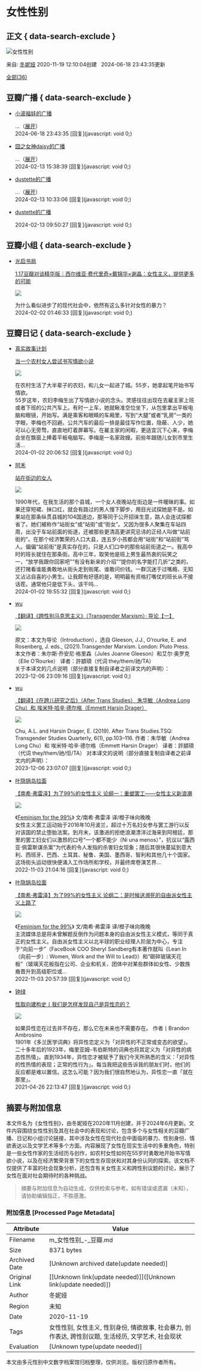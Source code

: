 # 女性性别

## 正文 { data-search-exclude }


![女性性别](https://img9.doubanio.com/view/elanor_image/raw/public/Q40Z9R7L.jpg)

来自: [冬妮娅](https://www.douban.com/people/216560658/) 2020-11-19 12:10:04创建   2024-06-18 23:43:35更新

[全部(36)](https://www.douban.com/doulist/133295769/)

## 豆瓣广播 { data-search-exclude }
- [小波福娃的广播](https://www.douban.com/people/duanmuyi/status/4635756918/)
  
  ...（[展开](javascript:;;)）  
  2024-06-18 23:43:35 [回复](javascript: void 0;)

- [囧之女神daisy的广播](https://www.douban.com/people/daisychen1942/status/4513675521/)

  ...（[展开](javascript:;;)）  
  2024-02-13 15:38:39 [回复](javascript: void 0;)

- [dustette的广播](https://www.douban.com/people/sirius_cc/status/4500331809/)

  ...（[展开](javascript:;;)）  
  2024-02-13 10:33:06 [回复](javascript: void 0;)

- [dustette的广播](https://www.douban.com/people/sirius_cc/status/4517962959/)

  2024-02-13 09:50:27 [回复](javascript: void 0;)

## 豆瓣小组 { data-search-exclude }
- [光启书局](https://www.douban.com/people/guangqipress/)

  [1.17豆瓣对谈精华版｜西尔维亚·费代里奇×戴锦华×谢晶：女性主义，提供更多的可能](https://www.douban.com/group/topic/299786612/)

  ![](https://img1.doubanio.com/view/group_topic/large/public/p638389550.jpg)

  为什么看似进步了的现代社会中，依然有这么多针对女性的暴力？  
  2024-02-02 01:46:33 [回复](javascript: void 0;)

## 豆瓣日记 { data-search-exclude }
- [真实故事计划](https://www.douban.com/people/zhenshigushi1/)
  
  [当一个农村女人尝试书写情欲小说](https://www.douban.com/note/857713694/)

  ![](https://img3.doubanio.com/view/note/small/public/p96498637.webp)

  在农村生活了大半辈子的农妇，和儿女一起进了城。55岁，她拿起笔开始书写情欲。  
  55岁这年，农妇李梅生出了写情欲小说的念头。灵感往往出现在去雇主家上班或者下班的公共汽车上。有时一上车，她就瞅准空位坐下，从包里拿出平板电脑和眼镜，开始写。满是乘客和眼睛的车厢里，写到“大腿”或者“乳房”一类的字眼，李梅也不回避。公共汽车的最后一排是最佳写作位置，隐蔽、人少，她可以心无旁骛，直直地盯着屏幕写。在雇主家的闲暇，更适宜沉下心来，李梅会坐在飘窗上捧着平板电脑写。李梅是一名家政嫂。前些年跟随儿女到市里生活...  
  2024-01-02 20:06:52 [回复](javascript: void 0;)

- [阿禾](https://www.douban.com/people/83503437/)
  
  [站在街边的女人](https://www.douban.com/note/857763138/)

  ![](https://img3.doubanio.com/view/note/small/public/p87456407.webp)

  1990年代，在我生活的那个县城，一个女人夜晚站在街边是一件暧昧的事。如果还穿短裙、抹口红，就会有路过的男人慢下脚步，用目光试探她是不是。如果站在那条纵贯县城的104国道边，那等同于公开招徕生意，路人会连试探都省了。她们被称作“站街女”或“站街”或“街女”。又因为很多人聚集在车站四周，出没于车站前面的街道，还被那些更清高更讲究忌讳的正经人叫做“站前街的”。在那个经济繁荣的人口大县，连五岁小孩都会用“站街”和“站前街”骂人。偏偏“站前街”是真实存在的，只是人们口中的那些站前街道之一。我高中时的班长就住在那条街。高中三年，取笑他是班上男生最热衷的玩笑之一，“放学我跟你回家吧”“有没有新来的介绍”“提你的名字能打几折”之类的，还打赌看谁能勇敢地从街头走到街尾、谁敢问价钱。一群沉迷于过嘴瘾、无知又沾沾自喜的小男生。让我颇有好感的是，明明最有资格打嘴仗的班长从不接话茬。通常他只是低下头，该干吗...  
  2024-01-02 19:55:32 [回复](javascript: void 0;)

- [wu](https://www.douban.com/people/175929806/)

  [【翻译】《跨性别马克思主义》（Transgender Marxism）· 导论【一】](https://www.douban.com/note/810004718/)

  ![](https://img3.doubanio.com/view/note/small/public/p83971263.webp)

  原文：本文为导论（Introduction），选自 Gleeson, J.J., O’rourke, E. and Rosenberg, J. eds., (2021).Transgender Marxism. London: Pluto Press. 本文作者：朱尔斯·乔安尼·格里森（Jules Joanne Gleeson）和艾尔·奥罗克（Elle O’Rourke） 译者：許顓頊（代词 they/them/祂/TA）  
  关于本译文的几点说明（部分直接复制自译者之前译文内的声明）：  
  2023-12-06 23:09:16 [回复](javascript: void 0;)

- [wu](https://www.douban.com/people/175929806/)

  [【翻译】《在跨儿研究之后》（After Trans Studies） 朱华敏（Andrea Long Chu）和 埃米特·哈辛·德尔格（Emmett Harsin Drager）](https://www.douban.com/note/822215771/)

  ![](https://img1.doubanio.com/view/note/small/public/p86635468.webp)

  Chu, A.L. and Harsin Drager, E. (2019). After Trans Studies.TSQ: Transgender Studies Quarterly, 6(1), pp.103–116. 作者：朱华敏（Andrea Long Chu）和 埃米特·哈辛·德尔格（Emmett Harsin Drager） 译者：許顓頊（代词 they/them/祂/佢/TA） 
  对本译文的说明（部分直接复制自译者之前译文内的声明）：  
  2023-12-06 23:07:07 [回复](javascript: void 0;)

- [叶隐锅岛拉面](https://www.douban.com/people/MarcyQwQ/)

  [【南希·弗雷泽】为了99%的女性主义 论纲一：重塑罢工——女性主义新浪潮](https://www.douban.com/note/825047655/)

  ![](https://img3.doubanio.com/view/note/small/public/p87456407.webp)

  《[Feminism for the 99%](https://book.douban.com/subject/30448228/)》 文/南希·弗雷泽 译/橙子味向晚晚  
  女性主义罢工运动始于2016年10月波兰，超过十万名妇女参与罢工游行以反对该国的禁止堕胎法案。到月末，该激进的拒绝浪潮漂洋过海来到阿根廷，那里的罢工妇女们以激昂的口号“一个都不能少（Ni una menos）”，抗议以“露西亚·佩雷斯谋杀案”为代表的令人发指的杀害妇女现象；随后其很快蔓延到意大利、西班牙、巴西、土耳其、秘鲁、美国、墨西哥、智利和其他几十个国家。这场街头运动很快便涌入工作场所和学校，并最终席卷演艺界...  
  2022-11-03 21:04:16 [回复](javascript: void 0;)

- [叶隐锅岛拉面](https://www.douban.com/people/MarcyQwQ/)

  [【南希·弗雷泽】为了99%的女性主义 论纲二：是时候送濒死的自由派女性主义上路了](https://www.douban.com/note/825779894/)

  ![](https://img9.doubanio.com/view/note/small/public/p87656985.webp)

  《[Feminism for the 99%](https://book.douban.com/subject/30448228/)》 文/南希·弗雷泽 译/橙子味向晚晚  
  主流媒体总是将未曾解题反倒作为问题本身的自由派女性主义模式，等同于真正的女性主义。自由派女性主义以北半球的职业经理人阶层为中心，专注于“向前一步”（FaceBook COO Sheryl Sandberg有本著作就叫《Lean In（向前一步）: Women, Work and the Will to Lead》）和“砸碎玻璃天花板”（玻璃天花板指在公司、企业和机关、团体中对某些群体如女性、少数族裔晋升到高级职位或...  
  2022-11-03 20:57:39 [回复](javascript: void 0;)

- [钟绿](https://www.douban.com/people/Turkeyears/)

  [性取向建构史丨我们是怎样发现自己是异性恋的？](https://www.douban.com/note/801274608/)

  ![](https://img1.doubanio.com/view/note/small/public/p81485089.webp)

  如果异性恋在过去并不存在，那么它在未来也不需要存在。 作者丨Brandon Ambrosino  
  1901年《多兰医学词典》将异性恋定义为「对异性的不正常或变态的欲望」。二十多年后的1923年，梅里亚姆-韦伯斯特的词典也将其定义为「对异性的病态性热情」。直到1934年，异性恋才被赋予了我们今天所熟悉的含义：「对异性的性热情的表现；正常的性行为」。每当我把这些告诉我的朋友们时，他们的反应都是难以置信。这怎么可能？因为我们很自然地认为，异性恋一直「就在那里」。  
  2021-04-26 22:13:47 [回复](javascript: void 0;)
<!-- tcd_original_link https://m.douban.com/doulist/133295769/ -->


## 摘要与附加信息

<!-- tcd_abstract -->
本文件名为《女性性别》，由冬妮娅在2020年11月创建，并于2024年6月更新。文件内容围绕女性性别及其在社会中的表现和讨论，包含多个与女性相关的豆瓣广播、日记和小组讨论链接，其中涉及女性在现代社会中面临的暴力、性别身份、情欲表达以及文学艺术等多个方面。内容展现了女性在现实生活中的多重角色，特别是一些女性作家的生活经历与创作，如农村女性如何在55岁时勇敢地开始书写情欲小说，以及在经济繁荣背景下的女性生存现状和对其身份认同的探索。该文档不仅提供了丰富的社会现象分析，还包含有关女性主义和跨性别议题的讨论，展示了女性在面对社会期待时的各种挑战。
<!-- tcd_abstract_end -->

> 摘要与附加信息为自动生成，仅供检索与参考。如有错误或遗漏（未知），请协助编辑指正，不胜感激。

### 附加信息 [Processed Page Metadata]

| Attribute       | Value                                  |
|-----------------|----------------------------------------|
| Filename        | m_女性性别_-_豆瓣.md                             |
| Size            | 8371 bytes                           |
| Archived Date   | [Unknown archived date(update needed)]                             |
| Original Link   | [[Unknown link(update needed)]]([Unknown link(update needed)])                       |
| Author          | 冬妮娅                               |
| Region          | 未知                               |
| Date            | 2020-11-19                                 |
| Tags            | 女性性别, 女性主义, 性别身份, 情欲故事, 社会暴力, 创作表达, 跨性别议题, 生活经历, 文学艺术, 社会现状                                 |
| Evaluation            | [Unknown type(update needed)]                                 |
<!-- tcd_table_end -->

本文由多元性别中文数字档案馆归档整理，仅供浏览。版权归原作者所有。
